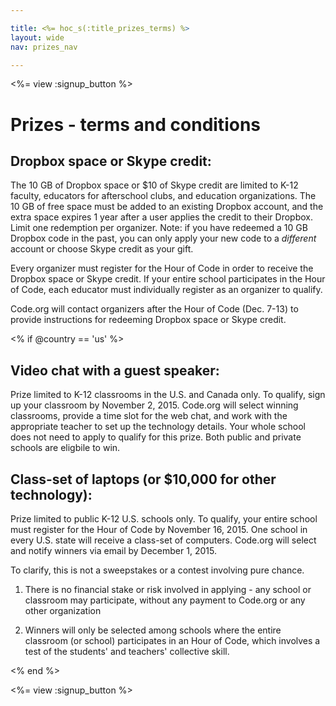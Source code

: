 ```yaml
---

title: <%= hoc_s(:title_prizes_terms) %>
layout: wide
nav: prizes_nav

---
```


<%= view :signup_button %>

# Prizes - terms and conditions

## Dropbox space or Skype credit:

The 10 GB of Dropbox space or $10 of Skype credit are limited to K-12 faculty, educators for afterschool clubs, and education organizations. The 10 GB of free space must be added to an existing Dropbox account, and the extra space expires 1 year after a user applies the credit to their Dropbox. Limit one redemption per organizer. Note: if you have redeemed a 10 GB Dropbox code in the past, you can only apply your new code to a *different* account or choose Skype credit as your gift.

Every organizer must register for the Hour of Code in order to receive the Dropbox space or Skype credit. If your entire school participates in the Hour of Code, each educator must individually register as an organizer to qualify.

Code.org will contact organizers after the Hour of Code (Dec. 7-13) to provide instructions for redeeming Dropbox space or Skype credit.

<% if @country == 'us' %>

## Video chat with a guest speaker:

Prize limited to K-12 classrooms in the U.S. and Canada only. To qualify, sign up your classroom by November 2, 2015. Code.org will select winning classrooms, provide a time slot for the web chat, and work with the appropriate teacher to set up the technology details. Your whole school does not need to apply to qualify for this prize. Both public and private schools are eligbile to win.

## Class-set of laptops (or $10,000 for other technology):

Prize limited to public K-12 U.S. schools only. To qualify, your entire school must register for the Hour of Code by November 16, 2015. One school in every U.S. state will receive a class-set of computers. Code.org will select and notify winners via email by December 1, 2015.

To clarify, this is not a sweepstakes or a contest involving pure chance.

1) There is no financial stake or risk involved in applying - any school or classroom may participate, without any payment to Code.org or any other organization

2) Winners will only be selected among schools where the entire classroom (or school) participates in an Hour of Code, which involves a test of the students' and teachers' collective skill.

<% end %>

<%= view :signup_button %>